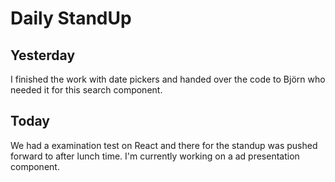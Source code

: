 # Daily StandUp

## Yesterday

I finished the work with date pickers and handed over the code to Björn who needed it for this search component.

## Today

We had a examination test on React and there for the standup was pushed forward to after lunch time. I'm currently working on a ad presentation component.
